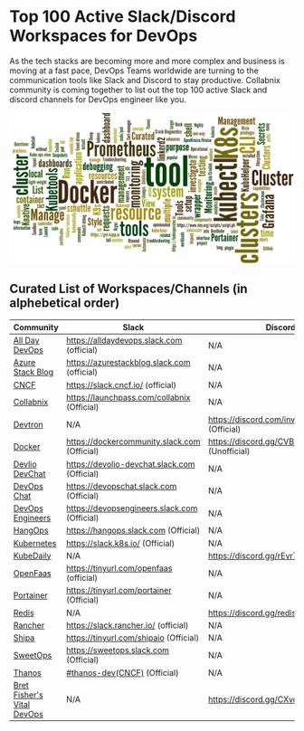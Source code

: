 # Top 100 Active Slack/Discord Workspaces for DevOps 

As the tech stacks are becoming more and more complex and business is moving at a fast pace, DevOps Teams worldwide are turning to the communication tools like Slack and Discord to stay productive. Collabnix community is coming together to list out the top 100 active Slack and discord channels for DevOps engineer like you.

![Worldle](devopschatroom.png)

## Curated List of Workspaces/Channels (in alphebetical order)

| Community  | Slack | Discord |
| ------------- | ------------- | ------------- | 
| [All Day DevOps](https://www.alldaydevops.com) | https://alldaydevops.slack.com (official) | N/A |
| [Azure Stack Blog]() | https://azurestackblog.slack.com (official) | N/A |
| [CNCF](https://cncf.io) | https://slack.cncf.io/ (official) | N/A |
| [Collabnix](https://www.collabnix.com) | https://launchpass.com/collabnix (Official) | N/A |
| [Devtron](https://devtron.ai/) | N/A | https://discord.com/invite/jsRG5qx2gp (Official) |
| [Docker](https://docker.com)   | https://dockercommunity.slack.com (Official)  | https://discord.gg/CVBzBtdY (Unofficial) |
| [Devlio DevChat]() | https://devolio-devchat.slack.com (Official) | N/A | 
| [DevOps Chat](https://devopschat.co) | https://devopschat.slack.com (Official) | N/A | 
| [DevOps Engineers](https://www.devopsengineers.com) | https://devopsengineers.slack.com (Official) | N/A | 
| [HangOps]() | https://hangops.slack.com (Official) | N/A | 
| [Kubernetes](https://www.kubernetes.dev/)  | https://slack.k8s.io/ (Official)  | N/A |
| [KubeDaily](https://www.containerlabs.kubedaily.com/) | N/A | https://discord.gg/rEvr7vq (Official) | 
| [OpenFaas](https://openfaas.com) | https://tinyurl.com/openfaas (official) | N/A |
| [Portainer](https://portainer.io) | https://tinyurl.com/portainer (Official) | N/A |
| [Redis](https://developer.redis.com) | N/A | https://discord.gg/redis (Official)|
| [Rancher](https://rancher.com) | https://slack.rancher.io/ (official) | N/A |
| [Shipa](https://shipa.io) | https://tinyurl.com/shipaio (Official) | N/A |
| [SweetOps](https://sweetops.com) | https://sweetops.slack.com (Official) | N/A | 
| [Thanos](https://thanos.io) | [#thanos-dev(CNCF)](https://slack.cncf.io/) (Official) | N/A | 
| [Bret Fisher's Vital DevOps](https://devops.fan) | N/A | https://discord.gg/CXvdcE66vw |

